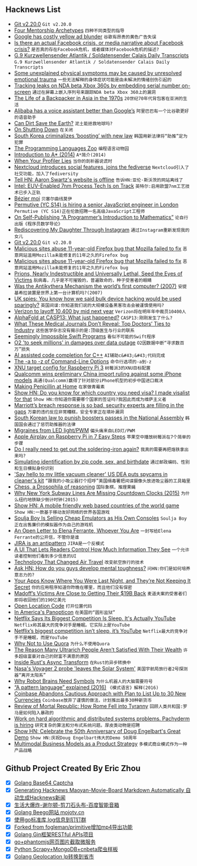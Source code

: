 ## Hacknews List


- [Git v2.20.0](https://lkml.org/lkml/2018/12/9/39)  `Git v2.20.0`
- [Four Mentorship Archetypes](https://g-rand.com/2018/12/04/4-mentorship-archetypes/)  `四种不同类型的指导`
- [Google has costly yellow ad blunder](https://adage.com/article/digital/christmas-early-yellow-ad-blunder-google-training-exercise/315894/)  `谷歌有昂贵的黄色广告失误`
- [Is there an actual Facebook crisis, or media narrative about Facebook crisis?](https://jakeseliger.com/2018/11/14/is-there-an-actual-facebook-crisis-or-media-narrative-about-facebook-crisis/)  `是否真的存在Facebook危机，或者媒体对Facebook危机的描述?`
- [G.9 Kurzwellensender Atlantik / Soldatensender Calais Daily Transcripts](https://www.psywar.org/delmer/8310/1001)  `G.9 Kurzwellensender Atlantik / Soldatensender Calais Daily Transcripts`
- [Some unexplained physical symptoms may be caused by unresolved emotional trauma](https://www.theglobeandmail.com/life/health-and-fitness/article-their-pain-is-real-and-for-patients-with-mystery-illnesses-help-is/)  `一些无法解释的身体症状可能是由未解决的情绪创伤引起的`
- [Tracking leaks on NDA beta Xbox 360s by embedding serial number on-screen](https://twitter.com/cullend/status/1071884772064944128)  `通过在屏幕上嵌入序列号来跟踪NDA beta Xbox 360上的漏洞`
- [The Life of a Backpacker in Asia in the 1970s](https://www.perceptivetravel.com/issues/1218/kelly.html)  `20世纪70年代背包客在亚洲的生活`
- [Alibaba has a voice assistant better than Google’s](https://www.technologyreview.com/s/612511/alibaba-already-has-a-voice-assistant-way-better-than-googles/)  `阿里巴巴有一个比谷歌更好的语音助手`
- [Can Dirt Save the Earth?](https://www.nytimes.com/2018/04/18/magazine/dirt-save-earth-carbon-farming-climate-change.html)  `泥土能拯救地球吗?`
- [On Shutting Down](https://blog.ycombinator.com/shutting-down/)  `在关闭`
- [South Korea criminalizes ‘boosting’ with new law](https://www.polygon.com/2018/12/9/18133391/south-korea-boosting-esports-league-of-legends-law)  `韩国用新法律将“助推”定为犯罪`
- [The Programming Languages Zoo](http://plzoo.andrej.com/)  `编程语言动物园`
- [Introduction to A* (2014)](https://www.redblobgames.com/pathfinding/a-star/introduction.html)  `A*简介(2014)`
- [When Your Profiler Lies](https://randomascii.wordpress.com/2018/12/09/when-your-profiler-lies/)  `当你的剖析器说谎时`
- [Nextcloud introduces social features, joins the fediverse](https://nextcloud.com/blog/nextcloud-introduces-social-features-joins-the-fediverse/)  `Nextcloud引入了社交功能，加入了fediversity`
- [Tell HN: Aaron Swartz&#39;s website is offline](item?id=18648127)  `告诉HN:亚伦·斯沃茨的网站离线了`
- [Intel: EUV-Enabled 7nm Process Tech Is on Track](https://www.anandtech.com/show/13683/intel-euvenabled-7nm-process-tech-is-on-track)  `英特尔:启用欧盟7nm工艺技术已步入正轨`
- [Bézier moi](https://cormullion.github.io/blog/2018/06/21/bezier.html)  `贝塞尔曲线莫伊`
- [Permutive (YC S14) is hiring a senior JavaScript engineer in London](https://permutive.workable.com/j/25C5A9A443)  `Permutive (YC S14)正在伦敦招聘一名高级JavaScript工程师`
- [On Self-Publishing “A Programmer’s Introduction to Mathematics”](https://medium.com/@jeremyjkun/on-self-publishing-a-programmers-introduction-to-mathematics-1472b7511c99)  `论自行出版《程序员数学导论》`
- [Rediscovering My Daughter Through Instagram](https://www.nytimes.com/2018/12/08/opinion/sunday/parenting-instagram-adolescence.html)  `通过Instagram重新发现我的女儿`
- [Git v2.20.0](http://lkml.iu.edu/hypermail/linux/kernel/1812.1/00293.html)  `Git v2.20.0`
- [Malicious sites abuse 11-year-old Firefox bug that Mozilla failed to fix](https://www.zdnet.com/article/malicious-sites-abuse-11-year-old-firefox-bug-that-mozilla-failed-to-fix/)  `恶意网站滥用Mozilla未能修复的11年之久的Firefox bug`
- [Malicious sites abuse 11-year-old Firefox bug that Mozilla failed to fix](https://www.zdnet.com/google-amp/article/malicious-sites-abuse-11-year-old-firefox-bug-that-mozilla-failed-to-fix/)  `恶意网站滥用Mozilla未能修复的11年之久的Firefox bug`
- [Prions, Nearly Indestructible and Universally Lethal, Seed the Eyes of Victims](https://blogs.scientificamerican.com/artful-amoeba/prions-nearly-indestructible-and-universally-lethal-seed-the-eyes-of-victims/)  `朊病毒，几乎是不可摧毁的，普遍致命的，种子受害者的眼睛`
- [Was the Antikythera Mechanism the world’s first computer? (2007)](https://www.newyorker.com/magazine/2007/05/14/fragmentary-knowledge)  `安提基希拉装置是世界上第一台计算机吗?(2007)`
- [UK spies: You know how we said bulk device hacking would be used sparingly?](https://www.theregister.co.uk/2018/12/06/uk_gchq_bulk_equipment_interference/)  `英国间谍:你知道我们说的大规模设备黑客攻击会被谨慎使用吗?`
- [Verizon to layoff 10,400 by mid next year](https://www.reuters.com/article/us-verizon-layoffs/verizon-says-to-shed-10400-jobs-by-mid-next-year-idUSKBN1O91VM)  `Verizon将在明年年中裁员10400人`
- [AlphaFold at CASP13: What just happened?](https://moalquraishi.wordpress.com/2018/12/09/alphafold-casp13-what-just-happened/)  `CASP13:刚刚发生了什么?`
- [What These Medical Journals Don’t Reveal: Top Doctors’ Ties to Industry](https://www.nytimes.com/2018/12/08/health/medical-journals-conflicts-of-interest.html)  `这些医学杂志没有揭示的是:顶级医生与行业的联系`
- [Seemingly Impossible Swift Programs](https://www.fewbutripe.com/2018/12/05/seemingly-impossible.html)  `看似不可能的Swift程序`
- [O2 &#39;to seek millions&#39; in damages over data outage](https://www.bbc.co.uk/news/business-46499366)  `O2因数据中断“寻求数百万”损失`
- [AI assisted code completion for C&#43;&#43;](https://blogs.msdn.microsoft.com/vcblog/2018/12/05/cppintellicode/)  `AI辅助c&#43;&#43;代码完成`
- [The -a to -z of Command-Line Options](http://www.catb.org/esr/writings/taoup/html/ch10s05.html)  `命令行选项的-a到-z`
- [XNU target config for Raspberry Pi 3](https://opensource.apple.com/source/xnu/xnu-4903.221.2/pexpert/pexpert/arm64/BCM2837.h.auto.html)  `树莓派3的XNU目标配置`
- [Qualcomm wins preliminary China import ruling against some iPhone models](https://www.reuters.com/article/us-qualcomm-apple/qualcomm-wins-import-ban-against-several-apple-iphones-in-china-idUSKBN1O91LD)  `高通(Qualcomm)赢得了针对部分iPhone机型的初步中国进口裁决`
- [Making Penicillin at Home](https://www.doomandbloom.net/making-penicillin-at-home/)  `在家做青霉素`
- [Show HN: Do you know for which country you need visa? I made visalist for that](https://visalist.io)  `Show HN:你知道你需要哪个国家的签证吗?我因此而成为维萨主义者`
- [Marriott’s breach response is so bad, security experts are filling in the gaps](https://techcrunch.com/2018/12/03/marriott-data-breach-response-risk-phishing/)  `万豪的违约反应非常糟糕，安全专家正在填补漏洞`
- [South Korean law to punish boosters passes in the National Assembly](https://dotesports.com/overwatch/news/south-korean-law-to-punish-boosters-passes-in-the-national-assembly)  `韩国国会通过了惩罚助推器的法律`
- [Migraines from LED light/PWM](http://ledstrain.org)  `偏头痛来自LED灯/PWM`
- [Apple Airplay on Raspberry Pi in 7 Easy Steps](https://appcodelabs.com/7-easy-steps-to-apple-airplay-on-raspberry-pi)  `苹果空中播放树莓派在7个简单的步骤`
- [Do I really need to get out the soldering-iron again?](http://www.naughtycomputer.uk/do_i_really_need_to_get_out_the_soldering_iron_again.html)  `我真的需要再把烙铁拿出来吗?`
- [Simulating identification by zip code, sex, and birthdate](https://www.johndcook.com/blog/2018/12/07/simulating-zipcode-sex-birthdate/)  `通过邮政编码、性别和生日模拟身份识别`
- [&#39;Say hello to my little vacuum cleaner&#39; US DEA puts spycams in cleaner&#39;s kit](https://www.theregister.co.uk/2018/12/07/dea_vacuum_cleaner/)  `“跟我的小吸尘器打个招呼”美国缉毒署把间谍摄像头放进吸尘器的工具箱里`
- [Chess, a Drosophila of reasoning](http://science.sciencemag.org/content/362/6419/1087.full)  `国际象棋，推理果蝇`
- [Why New York Subway Lines Are Missing Countdown Clocks (2015)](https://www.theatlantic.com/technology/archive/2015/11/why-dont-we-know-where-all-the-trains-are/415152/)  `为什么纽约地铁缺少倒计时钟(2015)`
- [Show HN: A mobile friendly web based countries of the world game](https://geogee.me)  `Show HN:一款基于移动友好网络的世界各国游戏`
- [Soulja Boy Is Selling Cheap Emulators as His Own Consoles](https://www.highsnobiety.com/p/soulja-boy-video-game-console/)  `Soulja Boy正在出售廉价的模拟器作为自己的游戏机`
- [An Open Letter to Elena Ferrante, Whoever You Are](https://www.theatlantic.com/magazine/archive/2018/12/elena-ferrante-pseudonym/573952/)  `一封写给Elena Ferrante的公开信，不管你是谁`
- [JIRA is an antipattern](https://techcrunch.com/2018/12/09/jira-is-an-antipattern/)  `JIRA是一个反模式`
- [A UI That Lets Readers Control How Much Information They See](https://kayce.basqu.es/blog/information-control)  `一个允许读者控制他们看到多少信息的UI`
- [Technology That Changed Air Travel](https://tryretool.com/blog/air-travel-software/)  `改变航空旅行的技术`
- [Ask HN: How do you guys develop mental toughness?](item?id=18646041)  `问HN:你们是如何培养意志力的?`
- [Your Apps Know Where You Were Last Night, and They’re Not Keeping It Secret](https://www.nytimes.com/interactive/2018/12/10/business/location-data-privacy-apps.html)  `你的应用程序知道你昨晚在哪里，而且他们没有保密`
- [Madoff’s Victims Are Close to Getting Their $19B Back](https://www.bloomberg.com/graphics/2018-recovering-madoff-money/)  `麦道夫案的受害者们即将收回他们的190亿美元`
- [Open Location Code](https://github.com/google/open-location-code)  `打开位置代码`
- [In America&#39;s Panopticon](https://www.thenation.com/article/in-americas-panopticon/)  `在美国的“圆形监狱”`
- [Netflix Says Its Biggest Competition Is Sleep. It&#39;s Actually YouTube](https://venturebeat.com/2018/12/09/netflixs-biggest-competition-isnt-sleep-its-youtube/amp/)  `Netflix称其最大的竞争对手是睡眠。它实际上是YouTube`
- [Netflix’s biggest competition isn’t sleep, it’s YouTube](https://venturebeat.com/2018/12/09/netflixs-biggest-competition-isnt-sleep-its-youtube/)  `Netflix最大的竞争对手不是睡眠，而是YouTube`
- [Why Not to Use Quora](https://waxy.org/2018/12/why-you-should-never-ever-use-quora/)  `为什么不使用Quora`
- [The Reason Many Ultrarich People Aren’t Satisfied With Their Wealth](https://www.theatlantic.com/family/archive/2018/12/rich-people-happy-money/577231/)  `许多超级富豪对自己的财富不满意的原因`
- [Inside Rust&#39;s Async Transform](https://blag.nemo157.com/2018/12/09/inside-rusts-async-transform.html)  `在Rust的异步转换中`
- [Nasa&#39;s Voyager 2 probe &#39;leaves the Solar System&#39;](https://www.bbc.co.uk/news/science-environment-46502820)  `美国宇航局旅行者2号探测器“离开太阳系”`
- [Why Robot Brains Need Symbols](http://nautil.us/issue/67/reboot/why-robot-brains-need-symbols)  `为什么机器人的大脑需要符号`
- [“A pattern language” explained (2016)](https://www.permaculture.co.uk/articles/pattern-language-explained)  `《模式语言》解释(2016)`
- [Coinbase Abandons Cautious Approach with Plan to List Up to 30 New Currencies](https://techcrunch.com/2018/12/07/coinbase-dabbles-in-shitcoins/)  `Coinbase放弃了谨慎的做法，计划推出最多30种新货币`
- [Review of Mortal Republic: How Rome Fell into Tyranny](https://www.economist.com/books-and-arts/2018/12/08/lessons-from-the-fall-of-a-great-republic)  `回顾人类共和国:罗马是如何陷入暴政的`
- [Work on hard algorithmic and distributed systems problems. Pachyderm is hiring](https://jobs.lever.co/pachyderm/)  `研究复杂的算法和分布式系统问题。厚皮类动物是招聘`
- [Show HN: Celebrate the 50th Anniversary of Doug Engelbart&#39;s Great Demo](https://colab.research.google.com/drive/1k4oC2bzjgUOiU9vdadjrBpEwWGaqJWsA)  `Show HN:庆祝Doug Engelbart伟大的Demo 50周年`
- [Multimodal Business Models as a Product Strategy](https://a16z.com/2018/12/07/when-advertising-isnt-enough-multimodal-business-models-product-strategy/)  `多模式商业模式作为一种产品战略`

## Github Project Created By Eric Zhou

- [x] [Golang Base64 Captcha](https://github.com/mojocn/base64Captcha)
- [x] [Generating Hacknews Maoyan-Movie-Board Markdown Automatically 自动生成Hacknews新闻](https://github.com/dejavuzhou/md-genie)
- [x] [生活大爆炸-谢尔顿-剪刀石头布-百度智能音箱](https://github.com/mojocn/dueros-bang-game)
- [x] [Golang Beego网站 mojotv.cn](https://github.com/mojocn/www.mojotv.cn)
- [x] [使用go标准库,log信息到钉钉群](https://github.com/mojocn/dooger)
- [x] [Forked from fogleman/primitive增加mp4导出功能](https://github.com/mojocn/primitive)
- [x] [Golang Gin框架RESTful APIs项目](https://github.com/JJJJJJJerk/ezier-golang-web-api-framework)
- [x] [go+phantomjs网页图片截取微服务](https://github.com/mojocn/screen_shot)
- [x] [Python Scrapy+MongoDB+cnbeta爬虫样板](https://github.com/mojocn/scrapy_mongodb_boilerplate_cnbeta)
- [x] [Golang Geolocation Ip转换到省市](https://github.com/mojocn/ip2location)